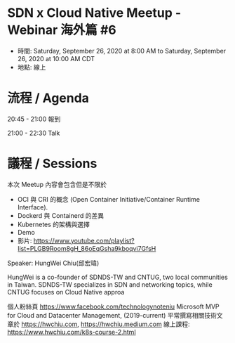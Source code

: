 # SDN x Cloud Native Meetup - Webinar 海外篇 #6
- 時間: Saturday, September 26, 2020 at 8:00 AM to Saturday, September 26, 2020 at 10:00 AM CDT
- 地點: 線上

# 流程 / Agenda

20:45 - 21:00 報到

21:00 - 22:30 Talk

# 議程 / Sessions

本次 Meetup 內容會包含但是不限於

- OCI 與 CRI 的概念 (Open Container Initiative/Container Runtime Interface).
- Dockerd 與 Containerd 的差異
- Kubernetes 的架構與選擇
- Demo
- 影片: https://www.youtube.com/playlist?list=PLGB9Room8gH_86oEqGsha9kboqvi7GfsH

Speaker: HungWei Chiu(邱宏瑋)

HungWei is a co-founder of SDNDS-TW and CNTUG, two local communities in Taiwan. SDNDS-TW specializes in SDN and networking topics, while CNTUG focuses on Cloud Native approa

個人粉絲頁 https://www.facebook.com/technologynoteniu
Microsoft MVP for Cloud and Datacenter Management, (2019-current)
平常撰寫相關技術文章於 https://hwchiu.com, https://hwchiu.medium.com
線上課程: https://www.hwchiu.com/k8s-course-2.html
